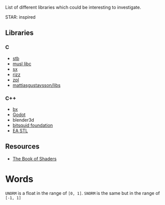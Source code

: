 List of different libraries which could be interesting to investigate.

STAR: inspired   

## Libraries

### C

- [stb](https://github.com/nothings/stb)
- [musl libc](https://github.com/bminor/musl)
- [sx](https://github.com/septag/sx)
- [rizz](https://github.com/septag/rizz)
- [zpl](https://github.com/zpl-c/zpl)
- [mattiasgustavsson/libs](https://github.com/mattiasgustavsson/libs)

### C++

- [bx](https://github.com/bkaradzic/bx)
- [Godot](https://github.com/godotengine/godot)
- blender3d
- [bitsquid foundation](https://github.com/niklas-ourmachinery/bitsquid-foundation)
- [EA STL](https://github.com/electronicarts/EASTL)

## Resources

- [The Book of Shaders](https://thebookofshaders.com/)

# Words

`UNORM` is a float in the range of `[0, 1]`.
`SNORM` is the same but in the range of `[-1, 1]`